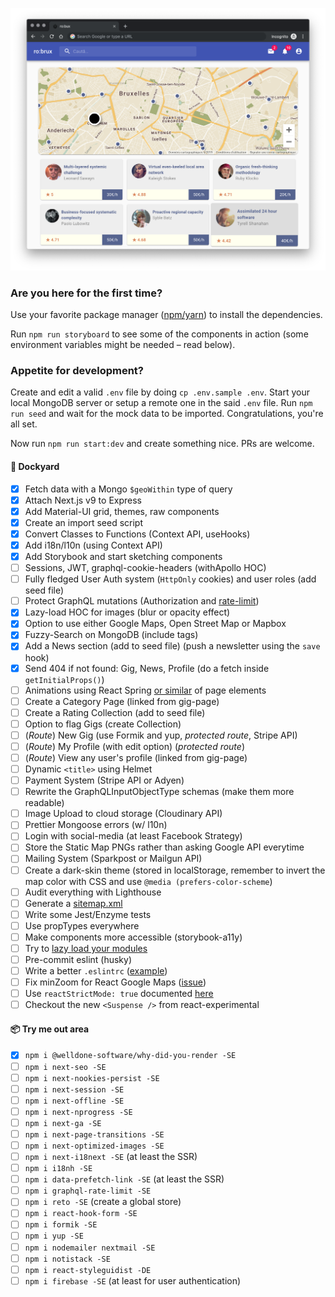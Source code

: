 ![screenshot](./public/screenshot.png?raw=true)

### Are you here for the first time?

Use your favorite package manager ([npm/yarn](https://www.stackshare.io/stackups/npm-vs-yarn)) to install the dependencies.

Run `npm run storyboard` to see some of the components in action (some environment variables might be needed – read below).

### Appetite for development?

Create and edit a valid `.env` file by doing `cp .env.sample .env`. Start your local MongoDB server or setup a remote one in the said `.env` file. Run `npm run seed` and wait for the mock data to be imported. Congratulations, you're all set.

Now run `npm run start:dev` and create something nice. PRs are welcome.

#### 🚧 Dockyard

- [x] Fetch data with a Mongo `$geoWithin` type of query
- [x] Attach Next.js v9 to Express
- [x] Add Material-UI grid, themes, raw components
- [x] Create an import seed script
- [x] Convert Classes to Functions (Context API, useHooks)
- [x] Add i18n/l10n (using Context API)
- [x] Add Storybook and start sketching components
- [ ] Sessions, JWT, graphql-cookie-headers (withApollo HOC)
- [ ] Fully fledged User Auth system (`HttpOnly` cookies) and user roles (add seed file)
- [ ] Protect GraphQL mutations (Authorization and [rate-limit](https://www.npmjs.com/package/graphql-rate-limit-directive))
- [x] Lazy-load HOC for images (blur or opacity effect)
- [x] Option to use either Google Maps, Open Street Map or Mapbox
- [x] Fuzzy-Search on MongoDB (include tags)
- [x] Add a News section (add to seed file) (push a newsletter using the `save` hook)
- [x] Send 404 if not found: Gig, News, Profile (do a fetch inside `getInitialProps()`)
- [ ] Animations using React Spring [or similar](https://material-ui.com/components/transitions/) of page elements
- [ ] Create a Category Page (linked from gig-page)
- [ ] Create a Rating Collection (add to seed file)
- [ ] Option to flag Gigs (create Collection)
- [ ] (_Route_) New Gig (use Formik and yup, _protected route_, Stripe API)
- [ ] (_Route_) My Profile (with edit option) (_protected route_)
- [ ] (_Route_) View any user's profile (linked from gig-page)
- [ ] Dynamic `<title>` using Helmet
- [ ] Payment System (Stripe API or Adyen)
- [ ] Rewrite the GraphQLInputObjectType schemas (make them more readable)
- [ ] Image Upload to cloud storage (Cloudinary API)
- [ ] Prettier Mongoose errors (w/ l10n)
- [ ] Login with social-media (at least Facebook Strategy)
- [ ] Store the Static Map PNGs rather than asking Google API everytime
- [ ] Mailing System (Sparkpost or Mailgun API)
- [ ] Create a dark-skin theme (stored in localStorage, remember to invert the map color with CSS and use `@media (prefers-color-scheme`)
- [ ] Audit everything with Lighthouse
- [ ] Generate a [sitemap.xml](https://gist.github.com/a-barbieri/9eb6d65ef96c2ead322bd97ae4862934)
- [ ] Write some Jest/Enzyme tests
- [ ] Use propTypes everywhere
- [ ] Make components more accessible (storybook-a11y)
- [ ] Try to [lazy load your modules](https://flaviocopes.com/nextjs-lazy-load-modules/)
- [ ] Pre-commit eslint (husky)
- [ ] Write a better `.eslintrc` ([example](https://github.com/mui-org/material-ui/blob/master/.eslintrc.js))
- [ ] Fix minZoom for React Google Maps ([issue](https://github.com/google-map-react/google-map-react/issues/505))
- [ ] Use `reactStrictMode: true` documented [here](https://reactjs.org/docs/strict-mode.html)
- [ ] Checkout the new `<Suspense />` from react-experimental

#### 📦 Try me out area

- [x] `npm i @welldone-software/why-did-you-render -SE`
- [ ] `npm i next-seo -SE`
- [ ] `npm i next-nookies-persist -SE`
- [ ] `npm i next-session -SE`
- [ ] `npm i next-offline -SE`
- [ ] `npm i next-nprogress -SE`
- [ ] `npm i next-ga -SE`
- [ ] `npm i next-page-transitions -SE`
- [ ] `npm i next-optimized-images -SE`
- [ ] `npm i next-i18next -SE` (at least the SSR)
- [ ] `npm i i18nh -SE`
- [ ] `npm i data-prefetch-link -SE` (at least the SSR)
- [ ] `npm i graphql-rate-limit -SE`
- [ ] `npm i reto -SE` (create a global store)
- [ ] `npm i react-hook-form -SE`
- [ ] `npm i formik -SE`
- [ ] `npm i yup -SE`
- [ ] `npm i nodemailer nextmail -SE`
- [ ] `npm i notistack -SE`
- [ ] `npm i react-styleguidist -DE`
- [ ] `npm i firebase -SE` (at least for user authentication)
